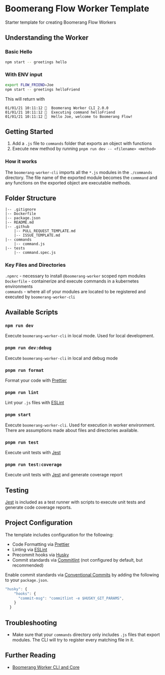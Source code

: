 # Boomerang Flow Worker Template

Starter template for creating Boomerang Flow Workers

## Understanding the Worker

### Basic Hello

```sh
npm start -- greetings hello
```

### With ENV input

```sh
export FLOW_FRIEND=Joe
npm start -- greetings helloFriend
```

This will return with

```
01/01/21 10:11:12 🤖  Boomerang Worker CLI 2.0.0
01/01/21 10:11:12 🤖  Executing command helloFriend
01/01/21 10:11:12 🤖  Hello Joe, welcome to Boomerang Flow!
```

## Getting Started

1. Add a `.js` file to `commands` folder that exports an object with functions
2. Execute new method by running `pnpm run dev -- <filename> <method>`

### How it works

The `boomerang-worker-cli` imports all the `*.js` modules in the `./commands` directory. The file name of the exported module becomes the `commmand` and any functions on the exported object are executable methods.

## Folder Structure

    |-- .gitignore
    |-- Dockerfile
    |-- package.json
    |-- README.md
    |-- .github
        |-- PULL_REQUEST_TEMPLATE.md
        |-- ISSUE_TEMPLATE.md
    |-- commands
        |-- command.js
    |-- tests
        |-- command.spec.js

### Key Files and Directories

`.npmrc` - necessary to install `@boomerang-worker` scoped npm modules  
`Dockerfile` - containerize and execute commands in a kubernetes environments  
`commands` - where all of your modules are located to be registered and executed by `boomerang-worker-cli`

## Available Scripts

### `npm run dev`

Execute `boomerang-worker-cli` in local mode. Used for local development.

### `pnpm run dev:debug`

Execute `boomerang-worker-cli` in local and debug mode

### `pnpm run format`

Format your code with [Prettier](https://prettier.io/)

### `pnpm run lint`

Lint your `.js` files with [ESLint](https://eslint.org/)

### `pnpm start`

Execute `boomerang-worker-cli`. Used for execution in worker environment. There are assumptions made about files and directories available.

### `pnpm run test`

Execute unit tests with [Jest](https://jestjs.io/)

### `pnpm run test:coverage`

Execute unit tests with [Jest](https://jestjs.io/) and generate coverage report

## Testing

[Jest](https://jestjs.io/) is included as a test runner with scripts to execute unit tests and generate code coverage reports.

## Project Configuration

The template includes configuration for the following:

- Code Formatting via [Prettier](https://prettier.io/)
- Linting via [ESLint](https://eslint.org/)
- Precommit hooks via [Husky](https://github.com/typicode/husky)
- Commit standards via [Commitlint](https://github.com/conventional-changelog/commitlint) (not configured by default, but recommended)

Enable commit standards via [Conventional Commits](https://www.conventionalcommits.org/en/v1.0.0-beta.4/) by adding the following to your `package.json`.

```js
"husky": {
    "hooks": {
      "commit-msg": "commitlint -e $HUSKY_GIT_PARAMS",
    }
  }
```

## Troubleshooting

- Make sure that your `commands` directory only includes `.js` files that export modules. The CLI will try to register every matching file in it.

## Further Reading

- [Boomerang Worker CLI and Core](https://github.ibm.com/Boomerang-Workers/worker.interfaces)
